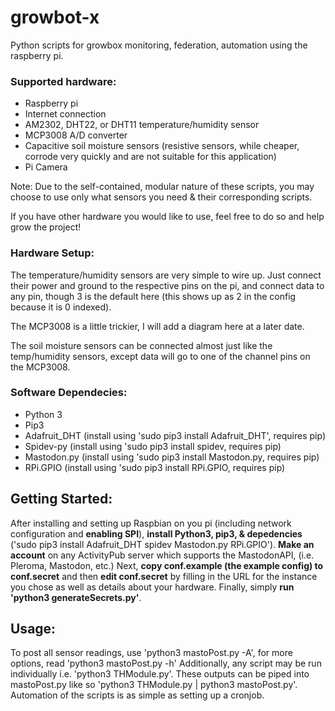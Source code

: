 # growbot-x
Python scripts for growbox monitoring, federation, automation using the raspberry pi.

### Supported hardware:
- Raspberry pi
- Internet connection
- AM2302, DHT22, or DHT11 temperature/humidity sensor 
- MCP3008 A/D converter
- Capacitive soil moisture sensors (resistive sensors, while cheaper, corrode very quickly and are not suitable for this application)
- Pi Camera

Note: Due to the self-contained, modular nature of these scripts, you may choose to use only what sensors you need & their corresponding scripts.

If you have other hardware you would like to use, feel free to do so and help grow the project!

### Hardware Setup:
The temperature/humidity sensors are very simple to wire up. Just connect their power and ground to the respective pins on the pi, and connect data to any pin, though 3 is the default here (this shows up as 2 in the config because it is 0 indexed).

The MCP3008 is a little trickier, I will add a diagram here at a later date.

The soil moisture sensors can be connected almost just like the temp/humidity sensors, except data will go to one of the channel pins on the MCP3008.

### Software Dependecies:
- Python 3
- Pip3
- Adafruit_DHT (install using 'sudo pip3 install Adafruit_DHT', requires pip)
- Spidev-py (install using 'sudo pip3 install spidev, requires pip)
- Mastodon.py (install using 'sudo pip3 install Mastodon.py, requires pip)
- RPi.GPIO (install using 'sudo pip3 install RPi.GPIO, requires pip)

## Getting Started:
After installing and setting up Raspbian on you pi (including network configuration and __enabling SPI__), __install Python3, pip3, & depedencies__ ('sudo pip3 install Adafruit_DHT spidev Mastodon.py RPi.GPIO'). __Make an account__ on any ActivityPub server which supports the MastodonAPI, (i.e. Pleroma, Mastodon, etc.) Next, __copy conf.example (the example config) to conf.secret__ and then __edit conf.secret__ by filling in the URL for the instance you chose as well as details about your hardware. Finally, simply __run 'python3 generateSecrets.py'__.


## Usage:
To post all sensor readings, use 'python3 mastoPost.py -A', for more options, read 'python3 mastoPost.py -h'
Additionally, any script may be run individually i.e. 'python3 THModule.py'. These outputs can be piped into mastoPost.py like so 'python3 THModule.py | python3 mastoPost.py'.
Automation of the scripts is as simple as setting up a cronjob.
